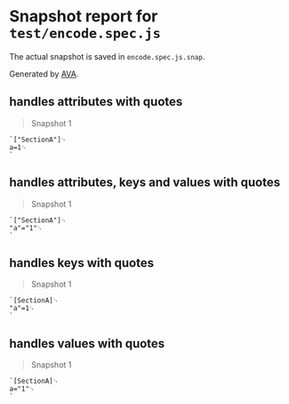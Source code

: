# Snapshot report for `test/encode.spec.js`

The actual snapshot is saved in `encode.spec.js.snap`.

Generated by [AVA](https://ava.li).

## handles attributes with quotes

> Snapshot 1

    `["SectionA"]␊
    a=1␊
    `

## handles attributes, keys and values with quotes

> Snapshot 1

    `["SectionA"]␊
    "a"="1"␊
    `

## handles keys with quotes

> Snapshot 1

    `[SectionA]␊
    "a"=1␊
    `

## handles values with quotes

> Snapshot 1

    `[SectionA]␊
    a="1"␊
    `
